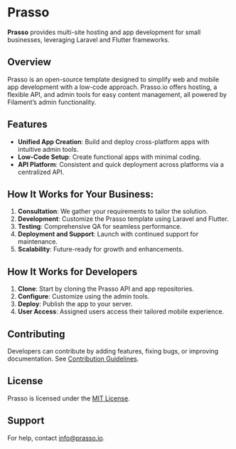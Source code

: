 
# Prasso

**Prasso** provides multi-site hosting and app development for small businesses, leveraging Laravel and Flutter frameworks.

## Overview

Prasso is an open-source template designed to simplify web and mobile app development with a low-code approach. Prasso.io offers hosting, a flexible API, and admin tools for easy content management, all powered by Filament’s admin functionality.

## Features

- **Unified App Creation**: Build and deploy cross-platform apps with intuitive admin tools.
- **Low-Code Setup**: Create functional apps with minimal coding.
- **API Platform**: Consistent and quick deployment across platforms via a centralized API.

## How It Works for Your Business:

1. **Consultation**: We gather your requirements to tailor the solution.
2. **Development**: Customize the Prasso template using Laravel and Flutter.
3. **Testing**: Comprehensive QA for seamless performance.
4. **Deployment and Support**: Launch with continued support for maintenance.
5. **Scalability**: Future-ready for growth and enhancements.

## How It Works for Developers

1. **Clone**: Start by cloning the Prasso API and app repositories.
2. **Configure**: Customize using the admin tools.
3. **Deploy**: Publish the app to your server.
4. **User Access**: Assigned users access their tailored mobile experience.

## Contributing

Developers can contribute by adding features, fixing bugs, or improving documentation. See [Contribution Guidelines](https://github.com/prasso/prasso_api/blob/master/docs/contributing.md).

## License

Prasso is licensed under the [MIT License](LICENSE.md).

## Support

For help, contact [info@prasso.io](mailto:info@prasso.io). 


